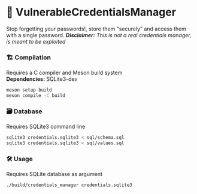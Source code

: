 # 🔐 VulnerableCredentialsManager
Stop forgetting your passwords!, store them "securely" and access them with a single password.
*__Disclaimer:__ This is not a real credentials manager, is meant to be exploited* 

### 🏗️ Compilation
Requires a C compiler and Meson build system\
**Dependencies:** SQLite3-dev
```sh
meson setup build
meson compile -C build
```

### 🗃️ Database
Requires SQLite3 command line

```sh
sqlite3 credentials.sqlite3 < sql/schema.sql
sqlite3 credentials.sqlite3 < sql/values.sql
```

### 🛠️ Usage
Requires SQLite database as argument
```sh
./build/credentials_manager credentials.sqlite3
```